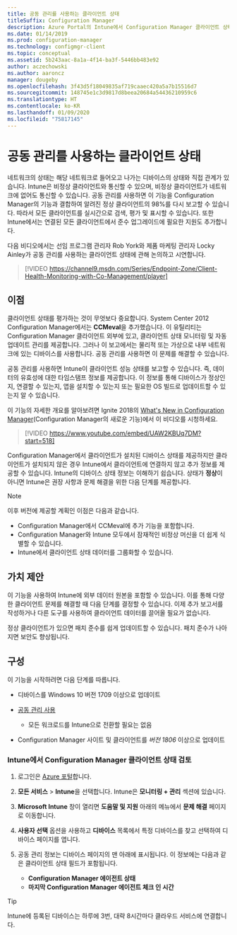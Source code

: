 ```yaml
---
title: 공동 관리를 사용하는 클라이언트 상태
titleSuffix: Configuration Manager
description: Azure Portal의 Intune에서 Configuration Manager 클라이언트 상태의 표시 여부 관리
ms.date: 01/14/2019
ms.prod: configuration-manager
ms.technology: configmgr-client
ms.topic: conceptual
ms.assetid: 5b243aac-8a1a-4f14-ba3f-5446bb483e92
author: aczechowski
ms.author: aaroncz
manager: dougeby
ms.openlocfilehash: 3f43d5f18049835af719caaec420a5a7b15516d7
ms.sourcegitcommit: 148745e1c3d9817d8beea20684a54436210959c6
ms.translationtype: HT
ms.contentlocale: ko-KR
ms.lasthandoff: 01/09/2020
ms.locfileid: "75817145"
---
```

# <a name="client-health-with-co-management"></a>공동 관리를 사용하는 클라이언트 상태

네트워크의 상태는 해당 네트워크로 들어오고 나가는 디바이스의 상태와 직접 관계가 있습니다. Intune은 비정상 클라이언트와 통신할 수 있으며, 비정상 클라이언트가 네트워크에 없어도 통신할 수 있습니다. 공동 관리를 사용하면 이 기능을 Configuration Manager의 기능과 결합하여 알려진 정상 클라이언트의 98%를 다시 보고할 수 있습니다. 따라서 모든 클라이언트를 실시간으로 검색, 평가 및 표시할 수 있습니다. 또한 Intune에서는 연결된 모든 클라이언트에서 준수 업그레이드에 필요한 지원도 추가합니다.

다음 비디오에서는 선임 프로그램 관리자 Rob York와 제품 마케팅 관리자 Locky Ainley가 공동 관리를 사용하는 클라이언트 상태에 관해 논의하고 시연합니다.

> [!VIDEO https://channel9.msdn.com/Series/Endpoint-Zone/Client-Health-Monitoring-with-Co-Management/player]



## <a name="benefits"></a>이점

클라이언트 상태를 평가하는 것이 무엇보다 중요합니다. System Center 2012 Configuration Manager에서는 **CCMeval**을 추가했습니다. 이 유틸리티는 Configuration Manager 클라이언트 외부에 있고, 클라이언트 상태 모니터링 및 자동 업데이트 관리를 제공합니다. 그러나 이 보고에서는 물리적 또는 가상으로 내부 네트워크에 있는 디바이스를 사용합니다. 공동 관리를 사용하면 이 문제를 해결할 수 있습니다.

공동 관리를 사용하면 Intune이 클라이언트 성능 상태를 보고할 수 있습니다. 즉, 데이터의 유효성에 대한 타임스탬프 정보를 제공합니다. 이 정보를 통해 디바이스가 정상인지, 연결할 수 있는지, 앱을 설치할 수 있는지 또는 필요한 OS 빌드로 업데이트할 수 있는지 알 수 있습니다. 

이 기능의 자세한 개요를 알아보려면 Ignite 2018의 [What's New in Configuration Manager](https://myignite.techcommunity.microsoft.com/sessions/64591)(Configuration Manager의 새로운 기능)에서 이 비디오를 시청하세요.

> [!VIDEO https://www.youtube.com/embed/UAW2KBUq7DM?start=518]


Configuration Manager에서 클라이언트가 설치된 디바이스 상태를 제공하지만 클라이언트가 설치되지 않은 경우 Intune에서 클라이언트에 연결하지 않고 추가 정보를 제공할 수 있습니다. Intune의 디바이스 상태 정보는 이해하기 쉽습니다. 상태가 **정상**이 아니면 Intune은 권장 사항과 문제 해결을 위한 다음 단계를 제공합니다.

> [!Note]  
> 이후 버전에 제공할 계획인 이점은 다음과 같습니다.
> - Configuration Manager에서 CCMeval에 추가 기능을 포함합니다.  
> - Configuration Manager와 Intune 모두에서 잠재적인 비정상 머신을 더 쉽게 식별할 수 있습니다.  
> - Intune에서 클라이언트 상태 데이터를 그룹화할 수 있습니다.  



## <a name="value-proposition"></a>가치 제안

이 기능을 사용하여 Intune에 외부 데이터 원본을 포함할 수 있습니다. 이를 통해 다양한 클라이언트 문제를 해결할 때 다음 단계를 결정할 수 있습니다. 이제 추가 보고서를 작성하거나 다른 도구를 사용하여 클라이언트 데이터를 끌어올 필요가 없습니다.

정상 클라이언트가 있으면 패치 준수를 쉽게 업데이트할 수 있습니다. 패치 준수가 나아지면 보안도 향상됩니다.



## <a name="configure"></a>구성

이 기능을 시작하려면 다음 단계를 따릅니다.

- 디바이스를 Windows 10 버전 1709 이상으로 업데이트  

- [공동 관리 사용](/sccm/comanage/how-to-enable)  
    - 모든 워크로드를 Intune으로 전환할 필요는 없음  

- Configuration Manager 사이트 및 클라이언트를 *버전 1806* 이상으로 업데이트  


### <a name="review-configuration-manager-client-health-in-intune"></a>Intune에서 Configuration Manager 클라이언트 상태 검토

1. 로그인은 [Azure 포털](https://portal.azure.com/)합니다.  

2. **모든 서비스** > **Intune**을 선택합니다. Intune은 **모니터링 + 관리** 섹션에 있습니다.  

3. **Microsoft Intune** 창이 열리면 **도움말 및 지원** 아래의 메뉴에서 **문제 해결** 페이지로 이동합니다.  

4. **사용자 선택** 옵션을 사용하고 **디바이스** 목록에서 특정 디바이스를 찾고 선택하여 디바이스 페이지를 엽니다.  

5. 공동 관리 정보는 디바이스 페이지의 맨 아래에 표시됩니다. 이 정보에는 다음과 같은 클라이언트 상태 필드가 포함됩니다.  
    - **Configuration Manager 에이전트 상태**  
    - **마지막 Configuration Manager 에이전트 체크 인 시간**  

> [!Tip]  
> Intune에 등록된 디바이스는 하루에 3번, 대략 8시간마다 클라우드 서비스에 연결합니다. 
